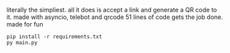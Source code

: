 literally the simpliest. all it does is accept a link and generate a QR code to it.
made with asyncio, telebot and qrcode
51 lines of code gets the job done. made for fun

```
pip install -r requirements.txt
py main.py
```